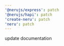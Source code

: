 ```yaml
---
'@nerujs/express': patch
'@nerujs/hapi': patch
'create-neru': patch
'neru': patch
---
```


update documentation
